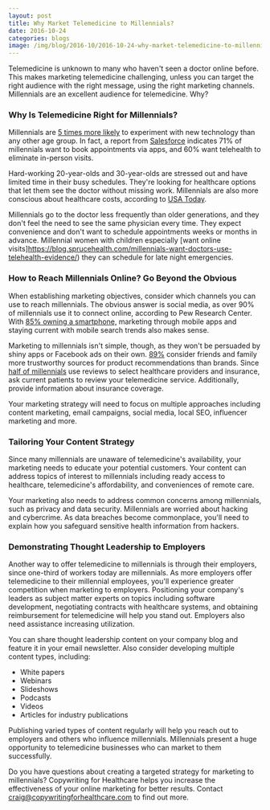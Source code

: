 ```yaml
--- 
layout: post
title: Why Market Telemedicine to Millennials?
date: 2016-10-24
categories: blogs
image: /img/blog/2016-10/2016-10-24-why-market-telemedicine-to-millennials.png
---
```



Telemedicine is unknown to many who haven't seen a doctor online before. This makes marketing telemedicine challenging, unless you can target the right audience with the right message, using the right marketing channels. Millennials are an excellent audience for telemedicine. Why?

### Why Is Telemedicine Right for Millennials?

Millennials are [5 times more likely](http://www.medialogic.com/health-care-marketing/blog/telemedicine-millennials-key-others-health/) to experiment with new technology than any other age group. In fact, a report from [Salesforce](http://blogs.salesforce.com/company/2015/02/the-state-of-the-connected-patient-2015-infogrpahic.html?utm_source=twitterfeed&utm_medium=twitter) indicates 71% of millennials want to book appointments via apps, and 60% want telehealth to eliminate in-person visits. 

Hard-working 20-year-olds and 30-year-olds are stressed out and have limited time in their busy schedules. They're looking for healthcare options that let them see the doctor without missing work. Millennials are also more conscious about healthcare costs, according to [USA Today](http://www.usatoday.com/story/news/politics/elections/2016/02/07/heres-how-millennials-could-change-health-care/79818756/).  

Millennials go to the doctor less frequently than older generations, and they don't feel the need to see the same physician every time. They expect convenience and don't want to schedule appointments weeks or months in advance. Millennial women with children especially [want online visits]https://blog.sprucehealth.com/millennials-want-doctors-use-telehealth-evidence/) they can schedule for late night emergencies.

### How to Reach Millennials Online? Go Beyond the Obvious

When establishing marketing objectives, consider which channels you can use to reach millennials. The obvious answer is social media, as over 90% of millennials use it to connect online, according to Pew Research Center. With [85% owning a smartphone,](http://www.nielsen.com/us/en/insights/news/2014/mobile-millennials-over-85-percent-of-generation-y-owns-smartphones.html) marketing through mobile apps and staying current with mobile search trends also makes sense.

Marketing to millennials isn't simple, though, as they won't be persuaded by shiny apps or Facebook ads on their own. [89%](https://blog.kissmetrics.com/connecting-with-millennial-shoppers/) consider friends and family more trustworthy sources for product recommendations than brands. Since [half of millennials](http://www.beckershospitalreview.com/hospital-management-administration/5-trends-in-healthcare-inspired-by-millennials.html) use reviews to select healthcare providers and insurance, ask current patients to review your telemedicine service. Additionally, provide information about insurance coverage.

Your marketing strategy will need to focus on multiple approaches including content marketing, email campaigns, social media, local SEO, influencer marketing and more. 

### Tailoring Your Content Strategy

Since many millennials are unaware of telemedicine's availability, your marketing needs to educate your potential customers. Your content can address topics of interest to millennials including ready access to healthcare, telemedicine's affordability, and conveniences of remote care. 

Your marketing also needs to address common concerns among millennials, such as privacy and data security. Millennials are worried about hacking and cybercrime. As data breaches become commonplace, you'll need to explain how you safeguard sensitive health information from hackers. 

### Demonstrating Thought Leadership to Employers

Another way to offer telemedicine to millennials is through their employers, since one-third of workers today are millennials. As more employers offer telemedicine to their millennial employees, you'll experience greater competition when marketing to employers. Positioning your company's leaders as subject matter experts on topics including software development, negotiating contracts with healthcare systems, and obtaining reimbursement for telemedicine will help you stand out. Employers also need assistance increasing utilization.

You can share thought leadership content on your company blog and feature it in your email newsletter. Also consider developing multiple content types, including:

* White papers 
* Webinars
* Slideshows
* Podcasts
* Videos
* Articles for industry publications

Publishing varied types of content regularly will help you reach out to employers and others who influence millennials. Millennials present a huge opportunity to telemedicine businesses who can market to them successfully.

Do you have questions about creating a targeted strategy for marketing to millennials? Copywriting for Healthcare helps you increase the effectiveness of your online marketing for better results. Contact craig@copywritingforhealthcare.com to find out more.